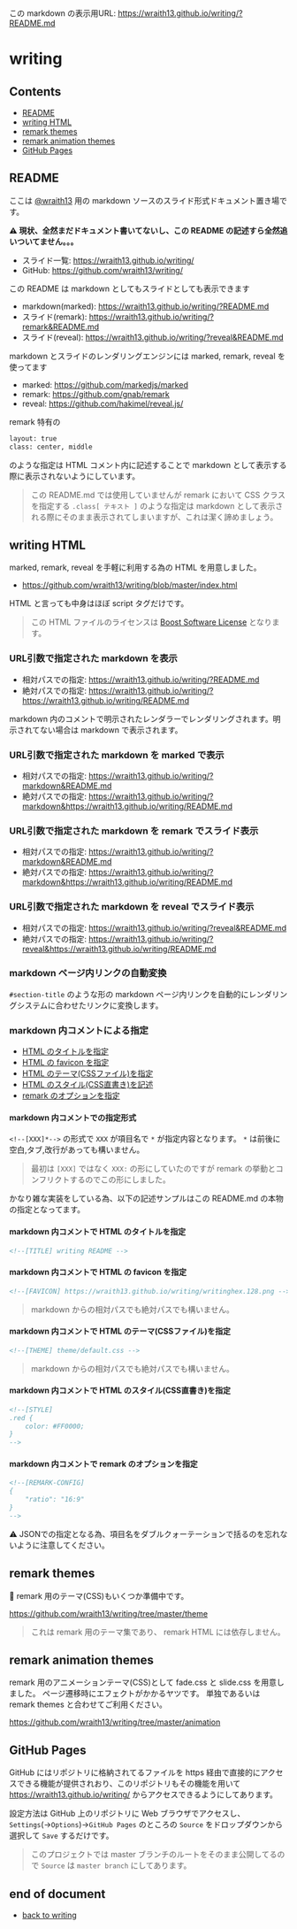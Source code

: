 <!--[NOWRITING]-->
<link rel="canonical" href="https://wraith13.github.io/writing/?README.md" />
この markdown の表示用URL: <a rel="canonical" href="https://wraith13.github.io/writing/?README.md">https://wraith13.github.io/writing/?README.md</a>
<!--[/NOWRITING]-->
<!--
class: center, middle
-->
<!--[REFERRER-OPTION] true -->
<!--[AUTOPAGESEPARATE] true -->

# writing

<!--[NOREVEAL/]<span style="font-size:0.7em;">[markdown](?markdown) | [remark](?remark) | [reveal](?reveal)</span>-->
<!--[REVEAL/]<span style="display:block;margin-left:auto;margin-right:auto;font-size:0.6em;width:450px;text-align:center;white-space:pre;">[markdown](?markdown) | [remark](?remark) | [reveal](?reveal)</span>-->

## Contents

- [README](#readme)
- [writing HTML](#writing-html)
- [remark themes](#remark-themes)
- [remark animation themes](#remark-animation-themes)
- [GitHub Pages](#github-pages)

## README

<!--
layout: true
-->

<!--[NOMD/]----->

ここは [@wraith13](https://wraith13.github.io/writing/?wraith13.md) 用の markdown ソースのスライド形式ドキュメント置き場です。

**⚠ 現状、全然まだドキュメント書いてないし、この README の記述すら全然追いついてません。。。**

- スライド一覧: <https://wraith13.github.io/writing/>
- GitHub: <https://github.com/wraith13/writing/>

<!--[NOMD/]----->

この README は markdown としてもスライドとしても表示できます

- markdown(marked): <https://wraith13.github.io/writing/?README.md>
- スライド(remark): <https://wraith13.github.io/writing/?remark&README.md>
- スライド(reveal): <https://wraith13.github.io/writing/?reveal&README.md>

<!--[NOMD/]----->

markdown とスライドのレンダリングエンジンには marked, remark, reveal を使ってます

- marked: <https://github.com/markedjs/marked>
- remark: <https://github.com/gnab/remark>
- reveal: <https://github.com/hakimel/reveal.js/>

<!--[NOMD/]----->

remark 特有の

```html
layout: true
class: center, middle
```

のような指定は HTML コメント内に記述することで markdown として表示する際に表示されないようにしています。

<!--[NOMD/]----->

> この README.md では使用していませんが remark において CSS クラスを指定する `.class[ テキスト ]` のような指定は markdown として表示される際にそのまま表示されてしまいますが、これは潔く諦めましょう。

## writing HTML

<!--
   layout:    true   
-->

<!--[NOMD/]----->

marked, remark, reveal を手軽に利用する為の HTML を用意しました。

- <https://github.com/wraith13/writing/blob/master/index.html>

<!--[NOMD/]----->

HTML と言っても中身はほぼ script タグだけです。

<!--[REVEAL/]>>>-->

> この HTML ファイルのライセンスは [Boost Software License](http://www.boost.org/LICENSE_1_0.txt) となります。

### URL引数で指定された markdown を表示

- 相対パスでの指定: <https://wraith13.github.io/writing/?README.md>
- 絶対パスでの指定: <https://wraith13.github.io/writing/?https://wraith13.github.io/writing/README.md>

<!--[REVEAL/]>>>-->

markdown 内のコメントで明示されたレンダラーでレンダリングされます。明示されてない場合は markdown で表示されます。

### URL引数で指定された markdown を marked で表示

- 相対パスでの指定: <https://wraith13.github.io/writing/?markdown&README.md>
- 絶対パスでの指定: <https://wraith13.github.io/writing/?markdown&https://wraith13.github.io/writing/README.md>

### URL引数で指定された markdown を remark でスライド表示

- 相対パスでの指定: <https://wraith13.github.io/writing/?markdown&README.md>
- 絶対パスでの指定: <https://wraith13.github.io/writing/?markdown&https://wraith13.github.io/writing/README.md>

### URL引数で指定された markdown を reveal でスライド表示

- 相対パスでの指定: <https://wraith13.github.io/writing/?reveal&README.md>
- 絶対パスでの指定: <https://wraith13.github.io/writing/?reveal&https://wraith13.github.io/writing/README.md>

### markdown ページ内リンクの自動変換

`#section-title` のような形の markdown ページ内リンクを自動的にレンダリングシステムに合わせたリンクに変換します。

### markdown 内コメントによる指定

- [HTML のタイトルを指定](#markdown-内コメントで-html-のタイトルを指定)
- [HTML の favicon を指定](#markdown-内コメントで-html-の-favicon-を指定)
- [HTML のテーマ(CSSファイル)を指定](#markdown-内コメントで-html-のテーマcssファイルを指定)
- [HTML のスタイル(CSS直書き)を記述](#markdown-内コメントで-html-のスタイルcss直書きを指定)
- [remark のオプションを指定](#markdown-内コメントで-remark-のオプションを指定)

#### markdown 内コメントでの指定形式

`<!--[XXX]*-->` の形式で `XXX` が項目名で `*` が指定内容となります。 `*` は前後に空白,タブ,改行があっても構いません。

<!--[REVEAL/]>>>-->

> 最初は `[XXX]` ではなく `XXX:` の形にしていたのですが remark の挙動とコンフリクトするのでこの形にしました。

<!--[NOMD/]----->

かなり雑な実装をしている為、以下の記述サンプルはこの README.md の本物の指定となってます。

#### markdown 内コメントで HTML のタイトルを指定

```html
<!--[TITLE] writing README -->
```

#### markdown 内コメントで HTML の favicon を指定

```html
<!--[FAVICON] https://wraith13.github.io/writing/writinghex.128.png -->
```

> markdown からの相対パスでも絶対パスでも構いません。

#### markdown 内コメントで HTML のテーマ(CSSファイル)を指定

```html
<!--[THEME] theme/default.css -->
```

<!--[REVEAL]-->
<!--[REVEAL-THEME] league -->
<!--[REVEAL-TRANSITION] zoom -->
<!--[/REVEAL]-->

> markdown からの相対パスでも絶対パスでも構いません。

#### markdown 内コメントで HTML のスタイル(CSS直書き)を指定

```html
<!--[STYLE]
.red {
    color: #FF0000;
}
-->
```

#### markdown 内コメントで remark のオプションを指定

```html
<!--[REMARK-CONFIG]
{
    "ratio": "16:9"
}
-->
```

⚠ JSONでの指定となる為、項目名をダブルクォーテーションで括るのを忘れないように注意してください。

## remark themes

<!--
layout: true
-->

<!--[NOMD/]----->

🚧 remark 用のテーマ(CSS)もいくつか準備中です。

<https://github.com/wraith13/writing/tree/master/theme>

> これは remark 用のテーマ集であり、 remark HTML には依存しません。

## remark animation themes

<!--
layout: true
-->

<!--[NOMD/]----->

remark 用のアニメーションテーマ(CSS)として fade.css と slide.css を用意しました。
ページ遷移時にエフェクトがかかるヤツです。
単独であるいは remark themes と合わせてご利用ください。

<https://github.com/wraith13/writing/tree/master/animation>

## GitHub Pages

<!--
layout: true
-->

<!--[NOMD/]----->

GitHub にはリポジトリに格納されてるファイルを https 経由で直接的にアクセスできる機能が提供されおり、このリポジトリもその機能を用いて <https://wraith13.github.io/writing/> からアクセスできるようにしてあります。

<!--[NOMD/]----->

設定方法は GitHub 上のリポジトリに Web ブラウザでアクセスし、 `Settings`(→`Options`)→`GitHub Pages` のところの `Source` をドロップダウンから選択して `Save` するだけです。

<!--[REVEAL/]>>>-->

> このプロジェクトでは master ブランチのルートをそのまま公開してるので `Source` は `master branch` にしてあります。

<!--[NOMD/]----->

<!--[NOREVEAL]-->
<!--
layout: true
-->
<!--[/NOREVEAL]-->

## end of document

- [back to writing](./index.md)
